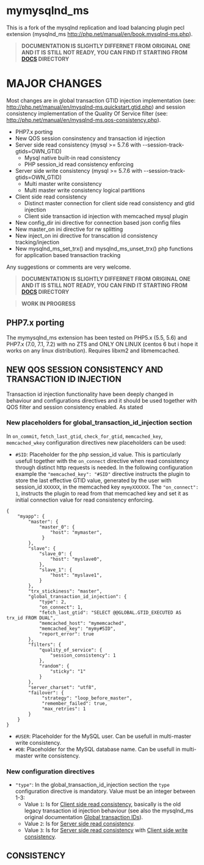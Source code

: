 # mymysqlnd_ms
This is a fork of the mysqlnd replication and load balancing plugin pecl extension (mysqlnd_ms http://php.net/manual/en/book.mysqlnd-ms.php). 

>**DOCUMENTATION IS SLIGHTLY DIFFERNET FROM ORIGINAL ONE AND IT IS STILL NOT READY, YOU CAN FIND IT STARTING FROM [DOCS](docs/BOOK.md) DIRECTORY**

# MAJOR CHANGES
Most changes are in global transaction GTID injection implementation (see: http://php.net/manual/en/mysqlnd-ms.quickstart.gtid.php) and session consistency implementation of the Quality Of Service filter (see: http://php.net/manual/en/mysqlnd-ms.qos-consistency.php).

* PHP7.x porting
* New QOS session consinstency and transaction id injection
* Server side read consistency \(mysql >= 5.7.6 with --session-track-gtids=OWN_GTID\)
  * Mysql native built-in read consistency 
  * PHP session_id read consistency enforcing
* Server side write consistency \(mysql >= 5.7.6 with --session-track-gtids=OWN_GTID\)
  * Multi master write consistency 
  * Multi master write consistency logical partitions
* Client side read consistency
  * Distinct master connection for client side read consistency and gtid injection
  * Client side transaction id injection with memcached mysql plugin
* New config\_dir ini directive for connection based json config files 
* New master\_on ini directive for rw splitting 
* New inject\_on ini directive for transcation id consistency tracking/injection
* New mysqlnd\_ms\_set\_trx\(\) and mysqlnd\_ms\_unset\_trx\(\) php functions for application based transaction tracking

Any suggestions or comments are very welcome.

>**DOCUMENTATION IS SLIGHTLY DIFFERNET FROM ORIGINAL ONE AND IT IS STILL NOT READY, YOU CAN FIND IT STARTING FROM [DOCS](docs/BOOK.md) DIRECTORY**


>**WORK IN PROGRESS**
## PHP7.x porting
The mymysqlnd_ms extension has been tested on PHP5.x \(5.5, 5.6\) and PHP7.x \(7.0, 7.1, 7.2\) with no ZTS and ONLY ON LINUX \(centos 6 but i hope it works on any linux distribution\). Requires libxm2 and libmemcached. 

## NEW QOS SESSION CONSISTENCY AND TRANSACTION ID INJECTION
Transaction id injection functionality have been deeply changed in behaviour and configurations directives and it should be used together with QOS filter and session consistency enabled.
As stated 
### New placeholders for global\_transaction\_id\_injection section
In `on_commit`, `fetch_last_gtid`, `check_for_gtid`, `memcached_key`, `memcached_wkey` configuration directives new placeholders can be used:
* `#SID`: Placeholder for the php session\_id value. This is particularly usefull together with the `on_connect` directive  when read consistency through distinct http requests is needed. In the following configuration example the  `"memcached_key": "#SID"` directive instructs the plugin to store the last effective GTID value, generated by the user with session\_id `XXXXXX`, in the memcached key `mymyXXXXXX`. The `"on_connect": 1`, instructs the plugin to read from that memcached key and set it as initial connection value for read consistency enforcing.

```
{
    "myapp": {
        "master": {
            "master_0": {
                "host": "mymaster",
             }
        },
        "slave": {
            "slave_0": {
                "host": "myslave0",
            },
            "slave_1": {
                "host": "myslave1",
            }
        },
        "trx_stickiness": "master",
        "global_transaction_id_injection": {
            "type": 2,
            "on_connect": 1,
            "fetch_last_gtid": "SELECT @@GLOBAL.GTID_EXECUTED AS trx_id FROM DUAL",
            "memcached_host": "mymemcached",
            "memcached_key": "mymy#SID",
            "report_error": true
        },
        "filters": {
            "quality_of_service": {
                "session_consistency": 1
            },
            "random": {
                "sticky": "1"
            }
        },
        "server_charset": "utf8",
        "failover": {
             "strategy": "loop_before_master",
             "remember_failed": true,
             "max_retries": 1
        }
    }
}
```

* `#USER`: Placeholder for the MySQL user. Can be usefull in multi-master write consistency. 
* `#DB`: Placeholder for the MySQL database name. Can be usefull in multi-master write consistency. 


### New configuration directives
* `"type"`: In the global\_transaction\_id\_injection section the `type` configuration directive is mandatory. Value must be an integer between 1-3:
  * Value `1`: Is for [Client side read consistency](README.md#client-side-read-consistency), basically is the old legacy transaction id injection behaviour \(see also the mysqlnd\_ms original documentation [Global transaction IDs](http://php.net/manual/en/mysqlnd-ms.quickstart.gtid.php)\).
  * Value `2`: Is for [Server side read consistency](README.md#server-side-read-consistency).
  * Value `3`: Is for [Server side read consistency](README.md#server-side-read-consistency) with [Client side write consistency](README.md#client-side-write-consistency).


## CONSISTENCY
